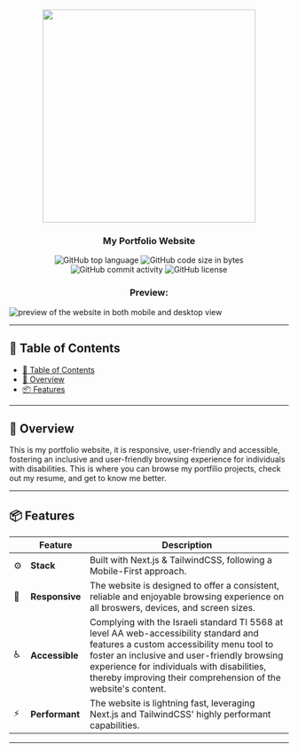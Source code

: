 <div align="center">
<h1 align="center">
<img src="https://i.imgur.com/1dLEuJa.jpg" width="384" />
</h1>
<h3>My Portfolio Website</h3>
<img src="https://img.shields.io/github/languages/top/adir-barak/portfolio?style&color=5D6D7E" alt="GitHub top language" />
<img src="https://img.shields.io/github/languages/code-size/adir-barak/portfolio?style&color=5D6D7E" alt="GitHub code size in bytes" />
<img src="https://img.shields.io/github/commit-activity/m/adir-barak/portfolio?style&color=5D6D7E" alt="GitHub commit activity" />
<img src="https://img.shields.io/github/license/adir-barak/portfolio?style&color=5D6D7E" alt="GitHub license" />
<h3>Preview:</h3>
</div>

![preview of the website in both mobile and desktop view](https://i.imgur.com/8HBet2b.png)

---

## 📖 Table of Contents

- [📖 Table of Contents](#-table-of-contents)
- [📍 Overview](#-overview)
- [📦 Features](#-features)

---

## 📍 Overview

This is my portfolio website, it is responsive, user-friendly and accessible, fostering an inclusive and user-friendly browsing experience for individuals with disabilities.
This is where you can browse my portfilio projects, check out my resume, and get to know me better.

---

## 📦 Features

|     | Feature         | Description                                                                                                                                                                                                                                                                                      |
| --- | --------------- | ------------------------------------------------------------------------------------------------------------------------------------------------------------------------------------------------------------------------------------------------------------------------------------------------ |
| ⚙️  | **Stack**       | Built with Next.js & TailwindCSS, following a Mobile-First approach.                                                                                                                                                                                                                             |
| 🧩  | **Responsive**  | The website is designed to offer a consistent, reliable and enjoyable browsing experience on all broswers, devices, and screen sizes.                                                                                                                                                            |
| ♿  | **Accessible**  | Complying with the Israeli standard TI 5568 at level AA web-accessibility standard and features a custom accessibility menu tool to foster an inclusive and user-friendly browsing experience for individuals with disabilities, thereby improving their comprehension of the website's content. |
| ⚡️ | **Performant** | The website is lightning fast, leveraging Next.js and TailwindCSS' highly performant capabilities.                                                                                                                                                                                               |

---
